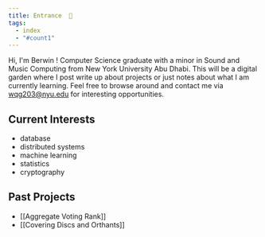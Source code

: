 ```yaml
---
title: Entrance  🚪
tags:
  - index
  - "#count1"
---
```

Hi, I'm Berwin !
Computer Science graduate with a minor in Sound and Music Computing from New York University Abu Dhabi. This will be a digital garden where I post write up about projects or just notes about what I am currently learning.  Feel free to browse around and contact me via wqg203@nyu.edu for interesting opportunities.
## Current Interests
- database
- distributed systems
- machine learning
- statistics
- cryptography
## Past Projects
- [[Aggregate Voting Rank]]
- [[Covering Discs and Orthants]]





